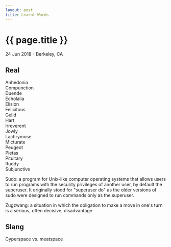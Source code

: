 ```yaml
---
layout: post
title: Learnt Words
---
```


{{ page.title }}
================

<p class="meta">24 Jun 2018 - Berkeley, CA</p>

## Real
Anhedonia  
Compunction  
Duende  
Echolalia  
Elision  
Felicitous  
Gelid  
Hart  
Irreverent  
Jowly  
Lachrymose  
Micturate  
Peugeot  
Pietas  
Pituitary  
Ruddy  
Subjunctive  

Sudo: a program for Unix-like computer operating systems that allows users to run programs with the security privileges of another user, by default the superuser. It originally stood for "superuser do" as the older versions of sudo were designed to run commands only as the superuser.

Zugzwang: a situation in which the obligation to make a move in one's turn is a serious, often decisive, disadvantage

## Slang

Cyperspace vs. meatspace  